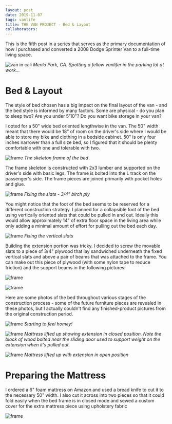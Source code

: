 ```yaml
---
layout: post
date: 2019-11-07
tags: vanlife
title: THE VAN PROJECT - Bed & Layout
collaborators:
---
```


This is the fifth post in a [series](/tag/vanlife) that serves as the primary documentation of how I purchased and converted a 2008 Dodge Sprinter Van to a full-time living space.

![van in cali](/images/van/van-CA.jpg)
*Menlo Park, CA. Spotting a fellow vanlifer in the parking lot at work...*

# Bed & Layout

The style of bed chosen has a big impact on the final layout of the van - and the bed style is informed by many factors. Some are physical - do you plan to sleep two? Are you under 5'10"? Do you want bike storage in your van?

I opted for a 50" wide bed oriented lengthwise in the van. The 50" width meant that there would be 18" of room on the driver's side where I would be able to store my bike and clothing in a bedside cabinet. 50" is only four inches narrower than a full size bed, so I figured that it should be plenty comfortable with one and tolerable with two.

![frame](/images/van/bed/frame1.jpg)
*The skeleton frame of the bed*

The frame skeleton is constructed with 2x3 lumber and supported on the driver's side with basic legs. The frame is bolted into the L track on the passenger's side. The frame pieces are joined primarily with pocket holes and glue.

![frame](/images/van/bed/frame2.jpg)
*Fixing the slats - 3/4" birch ply*

You might notice that the foot of the bed seems to be reserved for a different construction strategy. I planned for a collapsible foot of the bed using vertically oriented slats that could be pulled in and out. Ideally this would allow approximately 14" of extra floor space in the living area while only adding a minimal amount of effort for pulling out the bed each day.

![frame](/images/van/bed/frame4.jpg)
*Fixing the vertical slats*

Building the extension portion was tricky. I decided to screw the movable slats to a piece of 3/4" plywood that lay sandwiched underneath the fixed vertical slats and above a pair of beams that was attached to the frame. You can make out this piece of plywood (with some nylon tape to reduce friction) and the support beams in the following pictures:

![frame](/images/van/bed/slide1.jpg)

![frame](/images/van/bed/slide2.jpg)

Here are some photos of the bed throughout various stages of the construction process - some of the future furniture pieces are revealed in these photos, but I actually couldn't find any finished-product pictures from the original construction period.

![frame](/images/van/bed/finished2.jpg)
*Starting to feel homey!*

![frame](/images/van/bed/finished-closed.jpg)
*Mattress lifted up showing extension in closed position. Note the block of wood bolted near the sliding door used to support weight on the extension when it's pulled out.*

![frame](/images/van/bed/finished-open.jpg)
*Mattress lifted up with extension in open position*

# Preparing the Mattress

I ordered a 6" foam mattress on Amazon and used a bread knife to cut it to the necessary 50" width. I also cut it across into two pieces so that it could fold easily when the bed frame is in closed mode and sewed a custom cover for the extra mattress piece using upholstery fabric

![frame](/images/van/bed/upholstery.jpg)
